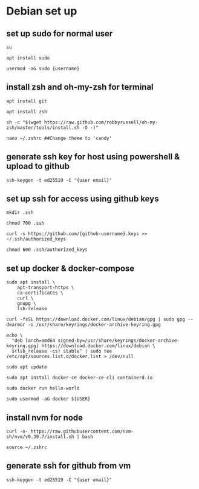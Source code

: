 # Debian set up

## set up sudo for normal user
```
su

apt install sudo

usermod -aG sudo {username}
```

## install zsh and oh-my-zsh for terminal
```
apt install git

apt install zsh

sh -c "$(wget https://raw.github.com/robbyrussell/oh-my-zsh/master/tools/install.sh -O -)"

nano ~/.zshrc ##Change theme to 'candy'
```

## generate ssh key for host using powershell & upload to github
```
ssh-keygen -t ed25519 -C "{user email}"
```

## set up ssh for access using github keys
```
mkdir .ssh

chmod 700 .ssh

curl -s https://github.com/{github-username}.keys >> ~/.ssh/authorized_keys

chmod 600 .ssh/authorized_keys
```

## set up docker & docker-compose
```
sudo apt install \
    apt-transport-https \
    ca-certificates \
    curl \
    gnupg \
    lsb-release

curl -fsSL https://download.docker.com/linux/debian/gpg | sudo gpg --dearmor -o /usr/share/keyrings/docker-archive-keyring.gpg

echo \
  "deb [arch=amd64 signed-by=/usr/share/keyrings/docker-archive-keyring.gpg] https://download.docker.com/linux/debian \
  $(lsb_release -cs) stable" | sudo tee /etc/apt/sources.list.d/docker.list > /dev/null

sudo apt update

sudo apt install docker-ce docker-ce-cli containerd.io

sudo docker run hello-world

sudo usermod -aG docker ${USER}
```

## install nvm for node
```
curl -o- https://raw.githubusercontent.com/nvm-sh/nvm/v0.39.7/install.sh | bash

source ~/.zshrc
```

## generate ssh for github from vm
```
ssh-keygen -t ed25519 -C "{user email}"
```
